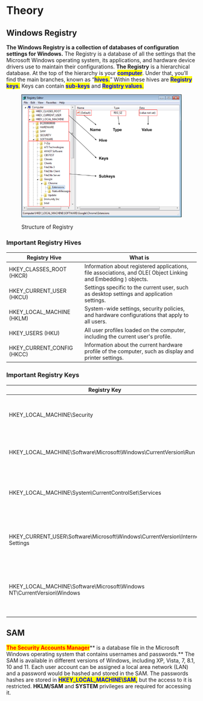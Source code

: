 # Theory

## Windows Registry

**The Windows Registry is a collection of databases of configuration settings for Windows.** The Registry is a database of all the settings that the Microsoft Windows operating system, its applications, and hardware device drivers use to maintain their configurations. **The Registry** is a hierarchical database. At the top of the hierarchy is your <mark style="color:blue;">**computer**</mark>. Under that, you’ll find the main branches, known as “<mark style="color:blue;">**hives.**</mark>” Within these hives are <mark style="color:blue;">**Registry keys**</mark><mark style="color:blue;">.</mark> Keys can contain <mark style="color:blue;">**sub-keys**</mark> and <mark style="color:blue;">**Registry values**</mark><mark style="color:blue;">.</mark>

<figure><img src="../.gitbook/assets/windows_registry_structure.png" alt=""><figcaption><p>Structure of Registry</p></figcaption></figure>

### Important Registry Hives



| Registry Hive                | What is                                                                                                        |
| ---------------------------- | -------------------------------------------------------------------------------------------------------------- |
| HKEY\_CLASSES\_ROOT (HKCR)   | Information about registered applications, file associations, and OLE( Object Linking and Embedding ) objects. |
| HKEY\_CURRENT\_USER (HKCU)   | Settings specific to the current user, such as desktop settings and application settings.                      |
| HKEY\_LOCAL\_MACHINE (HKLM)  | System-wide settings, security policies, and hardware configurations that apply to all users.                  |
| HKEY\_USERS (HKU)            | All user profiles loaded on the computer, including the current user's profile.                                |
| HKEY\_CURRENT\_CONFIG (HKCC) | Information about the current hardware profile of the computer, such as display and printer settings.          |

### Important Registry Keys



| Registry Key                                                                    | What is                                                                       |
| ------------------------------------------------------------------------------- | ----------------------------------------------------------------------------- |
| HKEY\_LOCAL\_MACHINE\Security                                                   | Security settings, such as account policies and security options.             |
| HKEY\_LOCAL\_MACHINE\Software\Microsoft\Windows\CurrentVersion\Run              | List of programs that run automatically at startup.                           |
| HKEY\_LOCAL\_MACHINE\System\CurrentControlSet\Services                          | Information about system services, including startup type and dependencies.   |
| HKEY\_CURRENT\_USER\Software\Microsoft\Windows\CurrentVersion\Internet Settings | Internet Explorer settings, such as proxy settings and security zones.        |
| HKEY\_LOCAL\_MACHINE\Software\Microsoft\Windows NT\CurrentVersion\Windows       | Windows configuration information, such as system name and installation path. |

## SAM

<mark style="color:red;">**The Security Accounts Manager**</mark>** is a database file in the Microsoft Windows operating system that contains usernames and passwords.** The SAM is available in different versions of Windows, including XP, Vista, 7, 8.1, 10 and 11. Each user account can be assigned a local area network (LAN) and a password would be hashed and stored in the SAM. The passwords hashes are stored in <mark style="color:blue;">**HKEY\_LOCAL\_MACHINE\SAM,**</mark> but the access to it is restricted. **HKLM/SAM** and **SYSTEM** privileges are required for accessing it.
